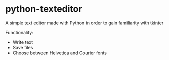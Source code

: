 # python-texteditor
A simple text editor made with Python in order to gain familiarity with tkinter

Functionality:
  - Write text
  - Save files
  - Choose between Helvetica and Courier fonts

